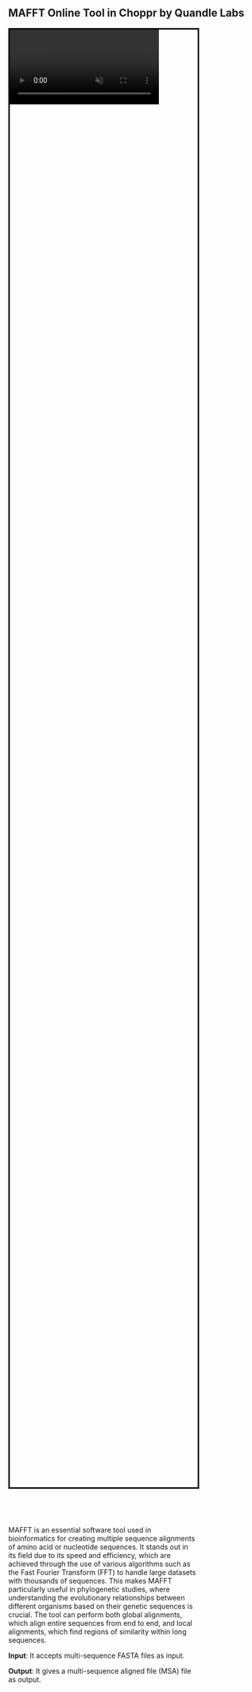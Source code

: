 ## MAFFT Online Tool in Choppr by Quandle Labs

<div style="padding-bottom: 60px;">
    <div style="border: 3px solid #000;  width: 75%; height: 75%;">
    <video autoplay muted loop>
        <source src="https://choppr-asset-s3-bucket.s3.eu-west-2.amazonaws.com/tools/videos/choppr_mafft_alignment_online_tool.mp4" type="video/mp4">
    </video>
    </div>
</div>
<div class = "flex" >
<div style = "width: 75%; height: 75%;">



MAFFT is an essential software tool used in bioinformatics for creating multiple sequence alignments of amino acid or nucleotide sequences.  It stands out in its field due to its speed and efficiency, which are achieved through the use of various algorithms such as the Fast Fourier Transform (FFT) to handle large datasets with thousands of sequences. This makes MAFFT particularly useful in phylogenetic studies, where understanding the evolutionary relationships between different organisms based on their genetic sequences is crucial. The tool can perform both global alignments, which align entire sequences from end to end, and local alignments, which find regions of similarity within long sequences.

**Input**: It accepts multi-sequence FASTA files as input.

**Output**: It gives a multi-sequence aligned file (MSA) file as output.
</div>
<div class="md:mx-32 mx-4 mb-10 mt-12 px-6 py-2.5 w-fit">
  <div  class=" flex justify-center items-center">
  <svg width="250" height="120" viewBox="0 0 45 40" fill="none" xmlns="http://www.w3.org/2000/svg">
<path d="M38.7048 22.8938C37.1065 32.1067 28.3424 38.2796 19.1295 36.6813C11.0945 35.2874 5.37194 28.4429 5.10015 20.6039" stroke="black" stroke-width="0.677223" stroke-linecap="round"/>
<path d="M5.3418 17.106C6.94005 7.89306 15.7042 1.72018 24.9171 3.31844C32.9756 4.71644 38.7083 11.5971 38.9487 19.465" stroke="black" stroke-width="0.677223" stroke-linecap="round"/>
<path d="M36.0203 16.8364L38.9104 19.6686L41.7766 16.8122" stroke="black" stroke-width="0.726868" stroke-linecap="round" stroke-linejoin="round"/>
<path d="M8.02756 23.1636L5.13745 20.3314L2.27122 23.1878" stroke="black" stroke-width="0.726868" stroke-linecap="round" stroke-linejoin="round"/>
<path d="M28.995 9.13466C28.8863 9.58748 28.1308 13.2285 28.1308 13.2285C27.8246 13.6071 23.4234 13.1539 20.3384 14.0156C22.6274 13.6017 22.7578 13.588 23.5318 13.7426C25.0902 14.5999 26.8009 16.4114 26.8962 16.7891C26.9915 17.1667 26.1929 20.9212 26.1929 20.9212C25.4554 22.0363 23.0085 22.1526 22.8366 22.0979C22.6647 22.0432 24.42 22.5804 25.0739 24.8758C25.0739 24.8758 24.42 28.4001 24.2373 29.1006C24.0546 29.8011 21.7131 30.5656 20.8992 30.6677C20.0852 30.7699 16.0223 30.4523 16.0402 30.0374C16.0517 29.7716 17.4308 26.6849 17.6772 26.3921C17.9235 26.0993 20.7657 26.6406 21.822 25.8614C21.7955 25.6235 18.6002 24.4752 17.4219 22.7121C17.3262 22.1671 18.3295 19.7382 18.5615 19.0831C19.8183 17.8434 22.3898 17.8434 22.4776 17.6995C22.5654 17.5556 19.0935 16.0816 19.2885 14.3021C19.2885 14.3021 20.8231 10.7642 21.5825 10.1955C22.3419 9.62693 29.1038 8.68184 28.995 9.13466Z" fill="#1C55E8"/>
<path d="M21.5782 10.2645L23.6083 9.72314L22.3902 17.573L20.9015 16.6256L19.6834 15.5429L19.4127 15.0015L19.2773 14.3248L21.0368 10.8059L21.5782 10.2645Z" fill="url(#paint0_linear_1333_1424)"/>
<path d="M19.4129 18.5205L21.4431 17.8438L20.3603 25.0169L19.1423 24.3402L17.7888 23.2574L17.5182 22.8514L17.3828 22.5807L18.6009 19.0618L19.4129 18.5205Z" fill="url(#paint1_linear_1333_1424)"/>
<path d="M25.909 21.227L24.9617 21.7684L23.8789 22.0391H22.7962L24.0143 14.0539L25.503 15.1366L26.5858 16.2193L26.8564 16.6254V17.1667L26.5858 19.3322L26.1797 20.821L25.909 21.227Z" fill="url(#paint2_linear_1333_1424)"/>
<path d="M24.1493 29.3477L23.0665 30.0245L21.9838 30.4305L20.9011 30.7012L22.9312 22.1746L23.8786 22.716L24.6907 24.0694L24.9613 24.4754L25.0967 24.8814L24.9613 25.0168L24.6907 27.1823L24.2846 28.671L24.1493 29.3477Z" fill="url(#paint3_linear_1333_1424)"/>
<path d="M28.995 9.13466C28.8863 9.58748 28.1308 13.2285 28.1308 13.2285C27.8246 13.6071 23.4234 13.1539 20.3384 14.0156C22.6274 13.6017 22.7578 13.588 23.5318 13.7426C25.0902 14.5999 26.8009 16.4114 26.8962 16.7891C26.9915 17.1667 26.1929 20.9212 26.1929 20.9212C25.4554 22.0363 23.0085 22.1526 22.8366 22.0979C22.6647 22.0432 24.42 22.5804 25.0739 24.8758C25.0739 24.8758 24.42 28.4001 24.2373 29.1006C24.0546 29.8011 21.7131 30.5656 20.8992 30.6677C20.0852 30.7699 16.0223 30.4523 16.0402 30.0374C16.0517 29.7716 17.4308 26.6849 17.6772 26.3921C17.9235 26.0993 20.7657 26.6406 21.822 25.8614C21.7955 25.6235 18.6002 24.4752 17.4219 22.7121C17.3262 22.1671 18.3295 19.7382 18.5615 19.0831C19.8183 17.8434 22.3898 17.8434 22.4776 17.6995C22.5654 17.5556 19.0935 16.0816 19.2885 14.3021C19.2885 14.3021 20.8231 10.7642 21.5825 10.1955C22.3419 9.62693 29.1038 8.68184 28.995 9.13466Z" stroke="black" stroke-width="0.194771"/>
<path d="M26.0974 16.7129C24.9201 17.5129 23.886 17.6715 22.6509 17.6913C21.4158 17.7112 20.4951 18.1144 20.4951 18.1144" stroke="black" stroke-width="0.194771" stroke-linecap="round"/>
<path d="M26.1727 20.8736C25.5556 21.7606 24.3631 22.1167 22.2544 22.0396C20.6303 22.0396 19.0062 22.581 19.0062 22.581" stroke="black" stroke-width="0.194771" stroke-linecap="round"/>
<path d="M24.1493 24.746C23.3496 25.2644 22.4935 25.779 21.3072 26.0994" stroke="black" stroke-width="0.194771" stroke-linecap="round"/>
<defs>
<linearGradient id="paint0_linear_1333_1424" x1="20.0894" y1="13.1067" x2="22.7962" y2="13.3774" gradientUnits="userSpaceOnUse">
<stop offset="0.274247" stop-color="#1440B0"/>
<stop offset="1" stop-color="#1440B0" stop-opacity="0"/>
</linearGradient>
<linearGradient id="paint1_linear_1333_1424" x1="17.9242" y1="20.9566" x2="20.631" y2="21.2273" gradientUnits="userSpaceOnUse">
<stop offset="0.274247" stop-color="#1440B0"/>
<stop offset="1" stop-color="#1440B0" stop-opacity="0"/>
</linearGradient>
<linearGradient id="paint2_linear_1333_1424" x1="26.3151" y1="18.5202" x2="23.6082" y2="18.2495" gradientUnits="userSpaceOnUse">
<stop stop-color="#1440B0"/>
<stop offset="1" stop-color="#1440B0" stop-opacity="0"/>
</linearGradient>
<linearGradient id="paint3_linear_1333_1424" x1="24.42" y1="26.3702" x2="21.9838" y2="25.8288" gradientUnits="userSpaceOnUse">
<stop stop-color="#1440B0"/>
<stop offset="1" stop-color="#1440B0" stop-opacity="0"/>
</linearGradient>
</defs>
</svg>
</div>
  <a href="/choppr/auth/register" class="md:mx-32 mx-4 mb-10 text-base mt-12 px-6 py-2.5 flex gap-3 w-fit justify-center items-center bg-[#1C55E8] rounded-full text-white my-1 animate-bounce"><div>Signup</div></a>
</div>





